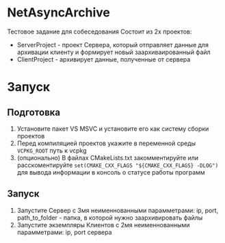 # NetAsyncArchive
 Тестовое задание для собеседования
 Состоит из 2х проектов:
 - ServerProject - проект Сервера, который отправляет данные для архивации клиенту и формирует новый заархиваированный файл
 - ClientProject - архивирует данные, полученные от сервера
# Запуск
 ## Подготовка
  1. Установите пакет VS MSVC и установите его как систему сборки проектов
  2. Перед компиляцией проектов укажите в переменной среды  `VCPKG_ROOT` путь к vcpkg
  3. (опционально) В файлах CMakeLists.txt закомментируйте или расскоментируйте `set(CMAKE_CXX_FLAGS "${CMAKE_CXX_FLAGS} -DLOG")` для вывода информации в консоль о статусе работы программ
 ## Запуск
 1. Запустите Сервер с 3мя неименнованными парамметрами: ip, port, path_to_folder - папка, в которой нужно заархивировать файлы
 2. Запустите экземпляры Клиентов с 2мя неименнованными парамметрами: ip, port сервера